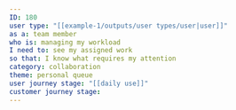 ```yaml
---
ID: 180
user type: "[[example-1/outputs/user types/user|user]]"
as a: team member
who is: managing my workload
I need to: see my assigned work
so that: I know what requires my attention
category: collaboration
theme: personal queue
user journey stage: "[[daily use]]"
customer journey stage:
---
```

